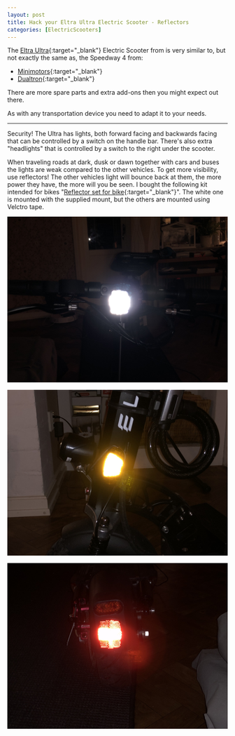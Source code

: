 ```yaml
---
layout: post
title: Hack your Eltra Ultra Electric Scooter - Reflectors
categories: [ElectricScooters]
---
```

The [Eltra Ultra](https://eltrascooter.se/products/ultra){:target="_blank"} Electric Scooter from is very similar to, but not exactly the same as, the Speedway 4 from:

- [Minimotors](https://minimotorscalifornia.com/products/speedway-4-ultimate-urban-scooter){:target="_blank"}
- [Dualtron](https://www.dualtron.gr/en-gb/electric-scooters/speedway-4){:target="_blank"}

There are more spare parts and extra add-ons then you might expect out there.

As with any transportation device you need to adapt it to your needs.

------

Security! The Ultra has lights, both forward facing and backwards facing that can be controlled by a switch on the handle bar. There's also extra "headlights" that is controlled by a switch to the right under the scooter.

When traveling roads at dark, dusk or dawn together with cars and buses the lights are weak compared to the other vehicles. To get more visibility, use reflectors! The other vehicles light will bounce back at them, the more power they have, the more will you be seen. I bought the following kit intended for bikes "[Reflector set for bike](https://www.xxl.se/bits-reflector-set-for-bike-reflexset/p/1132478_1_style){:target="_blank"}". The white one is mounted with the supplied mount, but the others are mounted using Velctro tape.

![](/images/scooter_IMG_4892.jpeg)

![](/images/scooter_IMG_4893.jpeg)

![](/images/scooter_IMG_4894.jpeg)



